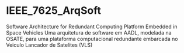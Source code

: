 # IEEE_7625_ArqSoft
Software Architecture for Redundant Computing Platform Embedded in Space Vehicles
Uma arquitetura de software em AADL, modelada na OSATE, para uma plataforma computacional redundante
embarcada no Veiculo Lancador de Satelites (VLS)
